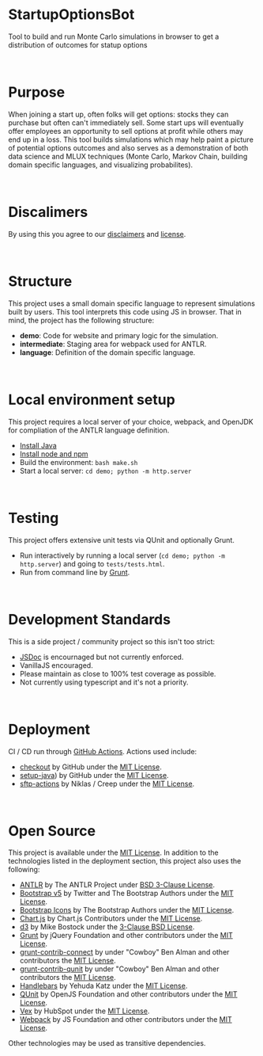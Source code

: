 StartupOptionsBot
===============================================================================
Tool to build and run Monte Carlo simulations in browser to get a distribution of outcomes for statup options

<br>

Purpose
===============================================================================
When joining a start up, often folks will get options: stocks they can purchase but often can't immediately sell. Some start ups will eventually offer employees an opportunity to sell options at profit while others may end up in a loss. This tool builds simulations which may help paint a picture of potential options outcomes and also serves as a demonstration of both data science and MLUX techniques (Monte Carlo, Markov Chain, building domain specific languages, and visualizing probabilites).

<br>

Discalimers
===============================================================================
By using this you agree to our [disclaimers](https://startupoptionsbot.com/disclaimer.html) and [license](https://startupoptionsbot.com/LICENSE.txt).

<br>

Structure
===============================================================================
This project uses a small domain specific language to represent simulations built by users. This tool interprets this code using JS in browser. That in mind, the project has the following structure:

 - **demo**: Code for website and primary logic for the simulation.
 - **intermediate**: Staging area for webpack used for ANTLR.
 - **language**: Definition of the domain specific language.
 
<br>

Local environment setup
===============================================================================
This project requires a local server of your choice, webpack, and OpenJDK for compliation of the ANTLR language definition.

 - [Install Java](https://adoptium.net)
 - [Install node and npm](https://nodejs.org/en/download/)
 - Build the environment: `bash make.sh`
 - Start a local server: `cd demo; python -m http.server`

<br>

Testing
===============================================================================
This project offers extensive unit tests via QUnit and optionally Grunt.

 - Run interactively by running a local server (`cd demo; python -m http.server`) and going to `tests/tests.html`.
 - Run from command line by [Grunt](https://gruntjs.com/getting-started).

<br>

Development Standards
===============================================================================
This is a side project / community project so this isn't too strict:

 - [JSDoc](https://jsdoc.app) is encournaged but not currently enforced.
 - VanillaJS encouraged.
 - Please maintain as close to 100% test coverage as possible.
 - Not currently using typescript and it's not a priority.

<br>

Deployment
===============================================================================
CI / CD run through [GitHub Actions](https://github.com/features/actions). Actions used include:

 - [checkout](https://github.com/actions/checkout) by GitHub under the [MIT License](https://github.com/actions/checkout/blob/main/LICENSE).
 - [setup-java](https://github.com/actions/setup-java)) by GitHub under the [MIT License](https://github.com/actions/setup-java/blob/main/LICENSE).
 - [sftp-actions](https://github.com/actions/setup-java) by Niklas / Creep under the [MIT License](https://github.com/Creepios/sftp-action/blob/master/LICENSE).

<br>

Open Source
===============================================================================
This project is available under the [MIT License](https://startupoptionsbot.com/LICENSE.txt). In addition to the technologies listed in the deployment section, this project also uses the following:

 - [ANTLR](https://www.antlr.org) by The ANTLR Project under [BSD 3-Clause License](https://github.com/antlr/antlr4/blob/master/LICENSE.txt).
 - [Bootstrap v5](https://getbootstrap.com) by Twitter and The Bootstrap Authors under the [MIT License](https://github.com/twbs/bootstrap/blob/main/LICENSE).
 - [Bootstrap Icons](https://icons.getbootstrap.com) by The Bootstrap Authors under the [MIT License](https://github.com/twbs/icons/blob/main/LICENSE.md).
 - [Chart.js](https://www.chartjs.org) by Chart.js Contributors under the [MIT License](https://github.com/chartjs/Chart.js/blob/master/LICENSE.md).
 - [d3](https://d3js.org) by Mike Bostock under the [3-Clause BSD License](https://opensource.org/licenses/BSD-3-Clause).
 - [Grunt](https://gruntjs.com) by jQuery Foundation and other contributors under the [MIT License](https://github.com/gruntjs/grunt/blob/main/LICENSE).
 - [grunt-contrib-connect](https://github.com/gruntjs/grunt-contrib-connect) by under "Cowboy" Ben Alman and other contributors the [MIT License](https://github.com/gruntjs/grunt-contrib-connect/blob/main/LICENSE-MIT).
 - [grunt-contrib-qunit](https://github.com/gruntjs/grunt-contrib-qunit) by under "Cowboy" Ben Alman and other contributors the [MIT License](https://github.com/gruntjs/grunt-contrib-qunit/blob/main/LICENSE-MIT).
 - [Handlebars](https://handlebarsjs.com) by Yehuda Katz under the [MIT License](https://github.com/handlebars-lang/handlebars.js/blob/master/LICENSE).
 - [QUnit](https://qunitjs.com) by OpenJS Foundation and other contributors under the [MIT License](https://github.com/qunitjs/qunit/blob/main/LICENSE.txt).
 - [Vex](https://github.hubspot.com/vex/docs/welcome/) by HubSpot under the [MIT License](https://github.com/HubSpot/vex/blob/master/LICENSE).
 - [Webpack](https://webpack.js.org) by JS Foundation and other contributors under the [MIT License](https://github.com/webpack/webpack/blob/main/LICENSE).

Other technologies may be used as transitive dependencies.
